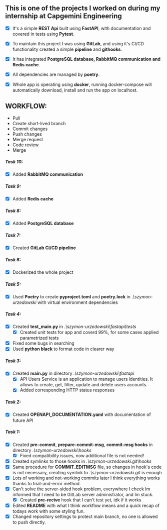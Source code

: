 ## This is one of the projects I worked on during my internship at Capgemini Engineering
- [x] It's a simple **REST Api** built using **FastAPI**, with documentation and covered in tests using **Pytest**.
- [x] To maintain this project I was using **GitLab**, and using it's CI/CD functionality created a simple **pipeline** and **githooks**.
- [x] It has integrated **PostgreSQL database, RabbitMQ communication and Redis cache**.
- [x] All dependencies are managed by **poetry**.
- [x] Whole app is operating using **docker**, running docker-compose will automatically download, install and run the app on localhost.


## WORKFLOW:
- Pull
- Create short-lived branch
- Commit changes
- Push changes
- Merge request
- Code review
- Merge

##### Task 10:
- [x] Added **RabbitMQ communication**

##### Task 9:
- [x] Added **Redis cache**

##### Task 8:
- [x] Added **PostgreSQL database**

##### Task 7:
- [x] Created **GitLab CI/CD pipeline**

##### Task 6:
- [x] Dockerized the whole project

##### Task 5:
- [x] Used **Poetry** to create **pyproject.toml** and **poetry.lock** in *.\szymon-urzedowski* with virtual environment dependencies

##### Task 4:
- [x] Created **test_main.py** in *.\szymon-urzedowski\fastapi\tests*
    - [x] Created unit tests for app and coverd 99%, for some cases applied parametrized tests
- [x] Fixed some bugs in searching
- [x] Used **python black** to format code in clearer way

##### Task 3:
- [x] Created **main.py** in directory *.\szymon-urzedowski\fastapi*
    - [x] API Users Service is an application to manage users identities. It allows to create, get, filter, update and delete users accounts.
    - [x] Added corresponding HTTP status responses

##### Task 2:
- [x] Created **OPENAPI_DOCUMENTATION.yaml** with documentation of future API

##### Task 1:
- [x] Created **pre-commit**, **prepare-commit-msg**, **commit-msg hooks** in directory *.\szymon-urzedowski\hooks*
    - [x] Fixed compatibility issues, now additional file is not needed!
- [x] Created symlinks to those hooks in *.\szymon-urzedowski\.git\hooks*
- [x] Same procedure for **COMMIT_EDITMSG** file, so changes in hook's code is not necessary, creating symlink to *.\szymon-urzedowski\.git* is enough
- [x] Lots of working and not-working commits later I think everything works thanks to trial-and-error method.
- [x] Can't solve the server-sided hook problem, everywhere I check Im informed that I need to be GitLab server administrator, and Im stuck.
    - [x] Created **pre-recive** hook that I can't test yet, idk if it works
- [x] Edited **README** with what I think workflow means and a quick recap of todays work with some styling fun.
- [x] Changed repository settings to protect main branch, no one is allowed to push directly.
